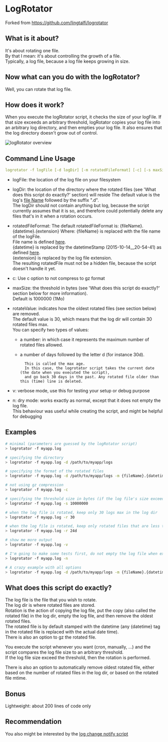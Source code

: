 LogRotator
===============
Forked from https://github.com/lingtalfi/logrotator



What is it about?
-----------------------

It's about rotating one file.<br>
By that I mean: it's about controlling the growth of a file.<br>
Typically, a log file, because a log file keeps growing in size.


Now what can you do with the logRotator?
-------------------------------------------

Well, you can rotate that log file.


How does it work?
---------------------

When you execute the logRotator script, it checks the size of your logFile.
If that size exceeds an arbitrary threshold, logRotator copies your log file into an arbitrary log directory,
and then empties your log file.
It also ensures that the log directory doesn't grow out of control.

![logRotator overview](http://s19.postimg.org/y3x1ltzmr/log_Rotator.jpg)







Command Line Usage
-------------------

```yaml
logrotator -f logFile [-d logDir] [-m rotatedFileFormat] [-c] [-s maxSize] [-r rotateValue] [-v] [-n]
```


- logFile: the location of the log file on your filesystem
- logDir: the location of the directory where the rotated files  (see 'What does this script do exactly?' section) will reside
            The default value is the log's [file Name](https://github.com/lingtalfi/ConventionGuy/blob/master/nomenclature.fileName.eng.md)
            followed by the suffix ".d".<br>
            The logDir should not contain anything but log, because the script currently assumes that it is so,
            and therefore could potentially delete any files that's in it when a rotation occurs.
    
- rotatedFileFormat: 
    The default rotatedFileFormat is: {fileName}.{datetime}.{extension}
    Where:
        {fileName} is replaced with the file name of the logFile.<br>
            File name is defined [here]( https://github.com/lingtalfi/ConventionGuy/blob/master/nomenclature.fileName.eng.md).<br>
        {datetime} is replaced by the datetimeStamp (2015-10-14__20-54-41) as defined [here]( https://github.com/lingtalfi/ConventionGuy/blob/master/convention.fileNames.eng.md).<br>
        {extension} is replaced by the log file extension.<br>
        The resulting rotatedFile must not be a hidden file, because the script doesn't handle it yet.
        
- c: Use c option to not compress to gz format
- maxSize: the threshold in bytes (see 'What does this script do exactly?' section below for more information).<br>
                Default is 1000000 (1Mo)
- rotateValue: indicates how the oldest rotated files (see section below) are removed.<br>
                The default value is 30, which means that the log dir will contain 30 rotated files max.<br>
                You can specify two types of values:<br>
                
    - a number: in which case it represents the maximum number of rotated files allowed.
    - a number of days followed by the letter d (for instance 30d).
    
            This is called the max age.
            In this case, the logrotator script takes the current date (the date when you executed the script),
            and go back 30 days in the past. Any rotated file older than this (time) line is deleted.
                            
- v: verbose mode, use this for testing your setup or debug purpose                            
- n: dry mode: works exactly as normal, except that it does not empty the log file.                            
      This behaviour was useful while creating the script, and might be helpful for debugging                   
        
        
        
Examples
-----------------------
        
        
```bash        
# minimal (parameters are guessed by the logRotator script)
> logrotator -f myapp.log

# specifying the directory
> logrotator -f myapp.log -d /path/to/myapp/logs

# specifying the format of the rotated files 
> logrotator -f myapp.log -d /path/to/myapp/logs -m {fileName}.{datetime}.{ext}

# not using gz compression 
> logrotator -f myapp.log -c

# specifying the threshold size in bytes (if the log file's size exceed that threshold, it will be rotated) 
> logrotator -f myapp.log -s 10000000

# when the log file is rotated, keep only 30 logs max in the log dir 
> logrotator -f myapp.log -r 30

# when the log file is rotated, keep only rotated files that are less than 24 days old 
> logrotator -f myapp.log -r 24d

# show me more output 
> logrotator -f myapp.log -v

# I'm going to make some tests first, do not empty the log file when executing (dry mode) 
> logrotator -f myapp.log -n

# A crazy example with all options
> logrotator -f myapp.log -d /path/to/myapp/logs -m {fileName}.{datetime}.txt -s 100000000 -r 50 -vnc
```        
        
        
        
What does this script do exactly?
----------------------------

The log file is the file that you wish to rotate.<br>
The log dir is where rotated files are stored.<br>
Rotation is the action of copying the log file, put the copy (also called the rotated file) in the log dir, empty the log file,
and then remove the oldest rotated files. <br>
The rotated file is by default stamped with the datetime (any {datetime} tag in the rotated file is replaced with the actual date time).<br>
There is also an option to gz the rotated file.

You execute the script whenever you want (cron, manually, ...) and the script compares the log file size to an arbitrary threshold.<br>
If the log file size exceed the threshold, then the rotation is performed.

There is also an option to automatically remove oldest rotated file, either based on the number of rotated files in the log dir,
or based on the rotated file mtime.







Bonus
------------

Lightweight: about 200 lines of code only 




Recommendation
-------------------

You also might be interested by the [log change notify script](https://github.com/lingtalfi/log-change-notify)




